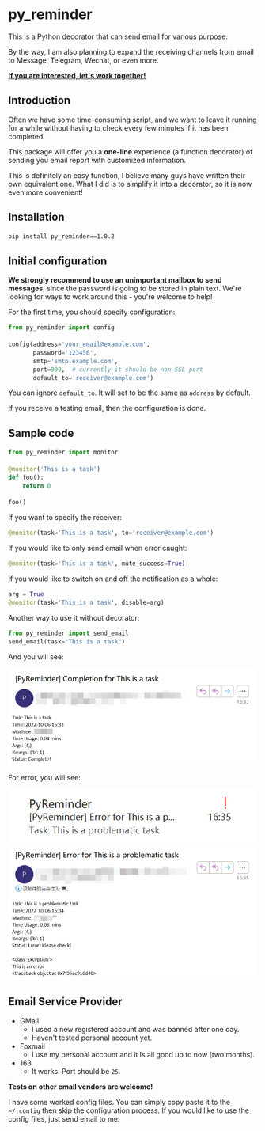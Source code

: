 # py_reminder
This is a Python decorator that can send email for various purpose.

By the way, I am also planning to expand the receiving channels from email to Message, Telegram, Wechat, or even more.

<u>**If you are interested, let's work together!**</u>

## Introduction
Often we have some time-consuming script, and we want to leave it running for a while without having to check every few minutes if it has been completed.

This package will offer you a **one-line** experience (a function decorator) of sending you email report with customized information.

This is definitely an easy function, I believe many guys have written their own equivalent one. What I did is to simplify it into a decorator, so it is now even more convenient!

## Installation
```bash
pip install py_reminder==1.0.2
```

## Initial configuration
**We strongly recommend to use an unimportant mailbox to send messages**, since the password is going to be stored in plain text. We're looking for ways to work around this - you're welcome to help!

For the first time, you should specify configuration:
```python
from py_reminder import config

config(address='your_email@example.com',
       password='123456',
       smtp='smtp.example.com',
       port=999,  # currently it should be non-SSL port
       default_to='receiver@example.com')
```
You can ignore `default_to`. It will set to be the same as `address` by default.

If you receive a testing email, then the configuration is done.

## Sample code

```python
from py_reminder import monitor

@monitor('This is a task')
def foo():
	return 0
	
foo()
```

If you want to specify the receiver:
```python
@monitor(task='This is a task', to='receiver@example.com')
```

If you would like to only send email when error caught:
```python
@monitor(task='This is a task', mute_success=True)
```

If you would like to switch on and off the notification as a whole:
```python
arg = True
@monitor(task='This is a task', disable=arg)
```

Another way to use it without decorator:
```python
from py_reminder import send_email
send_email(task="This is a task")
```

And you will see:

<img src="./assets/image/complete.png">

For error, you will see:

<img src="./assets/image/err_abstract.png">

<img src="./assets/image/err.png">

## Email Service Provider
- GMail
    - I used a new registered account and was banned after one day.
    - Haven't tested personal account yet.
- Foxmail
    - I use my personal account and it is all good up to now (two months).
- 163
    - It works. Port should be `25`.

**Tests on other email vendors are welcome!**

I have some worked config files. You can simply copy paste it to the `~/.config` then skip the configuration process. If you would like to use the config files, just send email to me.